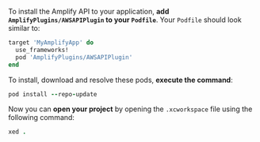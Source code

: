 To install the Amplify API to your application, **add `AmplifyPlugins/AWSAPIPlugin` to your `Podfile`**.  Your `Podfile` should look similar to:

```ruby
target 'MyAmplifyApp' do
  use_frameworks!
  pod 'AmplifyPlugins/AWSAPIPlugin'
end
```

To install, download and resolve these pods, **execute the command**:

```ruby
pod install --repo-update
```

Now you can **open your project** by opening the `.xcworkspace` file using the following command:

```ruby
xed .
```